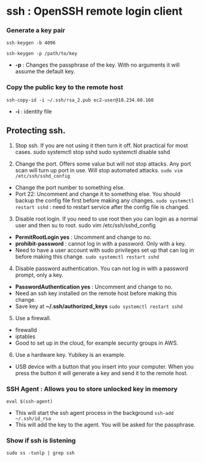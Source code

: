 # ssh : OpenSSH remote login client

### Generate a key pair
`ssh-keygen -b 4096`

`ssh-keygen -p /path/to/key`
- **-p** : Changes the passphrase of the key. With no arguments it will assume the default key.

### Copy the public key to the remote host
`ssh-copy-id -i ~/.ssh/rsa_2.pub ec2-user@18.234.68.160`
- **-i** : identity file 

## Protecting ssh. 
1. Stop ssh. If you are not using it then turn it off. Not practical for most cases.
sudo systemctl stop sshd
sudo systemctl disable sshd

2. Change the port. Offers some value but will not stop attacks. Any port scan will turn up port in use. Will stop automated attacks.
`sudo vim /etc/ssh/sshd_config`
- Change the port number to something else.
- Port 22: Uncomment and change it to something else. You should backup the config file first before making any changes.
`sudo systemctl restart sshd` : need to restart service after the config file is changed.

3. Disable root login. If you need to use root then you can login as a normal user and then su to root.
sudo vim /etc/ssh/sshd_config
- **PermitRootLogin yes** : Uncomment and change to no.
- **prohibit-password** : cannot log in with a password. Only with a key.
- Need to have a user account with sudo privileges set up that can log in before making this change.
`sudo systemctl restart sshd`

4. Disable password authentication. You can not log in with a password prompt, only a key.
- **PasswordAuthentication yes** : Uncomment and change to no.
- Need an ssh key installed on the remote host before making this change.
- Save key at **~/.ssh/authorized_keys**
`sudo systemctl restart sshd`

5. Use a firewall.
- firewalld
- iptables
- Good to set up in the cloud, for example security groups in AWS.

6. Use a hardware key. Yubikey is an example.
- USB device with a button that you insert into your computer. When you press the button it will generate a key and send it to the remote host.


### SSH Agent : Allows you to store unlocked key in memory
`eval $(ssh-agent)`
- This will start the ssh agent process in the background
`ssh-add ~/.ssh/id_rsa`
- This will add the key to the agent. You will be asked for the passphrase.

### Show if ssh is listening
`sudo ss -tunlp | grep ssh`
